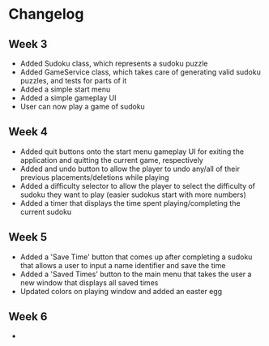 # Changelog

## Week 3

- Added Sudoku class, which represents a sudoku puzzle
- Added GameService class, which takes care of generating valid sudoku puzzles, and tests for parts of it
- Added a simple start menu
- Added a simple gameplay UI
- User can now play a game of sudoku

## Week 4

- Added quit buttons onto the start menu gameplay UI for exiting the application and quitting the current game, respectively
- Added and undo button to allow the player to undo any/all of their previous placements/deletions while playing
- Added a difficulty selector to allow the player to select the difficulty of sudoku they want to play (easier sudokus start with more numbers)
- Added a timer that displays the time spent playing/completing the current sudoku

## Week 5

- Added a 'Save Time' button that comes up after completing a sudoku that allows a user to input a name identifier and save the time
- Added a 'Saved Times' button to the main menu that takes the user a new window that displays all saved times
- Updated colors on playing window and added an easter egg

## Week 6

- 
